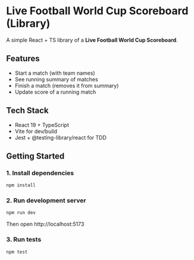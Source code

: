 # Live Football World Cup Scoreboard (Library)

A simple React + TS library of a **Live Football World Cup Scoreboard**.

## Features

- Start a match (with team names)
- See running summary of matches
- Finish a match (removes it from summary)
- Update score of a running match

## Tech Stack

- React 19 + TypeScript
- Vite for dev/build
- Jest + @testing-library/react for TDD

## Getting Started

### 1. Install dependencies
```bash
npm install
```
### 2. Run development server
```bash
npm run dev
```
Then open http://localhost:5173

### 3. Run tests
```bash
npm test
```